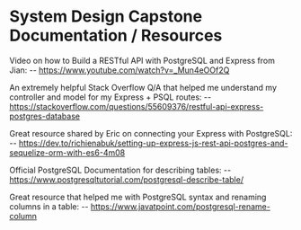 # System Design Capstone Documentation / Resources

Video on how to Build a RESTful API with PostgreSQL and Express from Jian:
-- https://www.youtube.com/watch?v=_Mun4eOOf2Q

An extremely helpful Stack Overflow Q/A that helped me understand my controller and model for my Express + PSQL routes:
-- https://stackoverflow.com/questions/55609376/restful-api-express-postgres-database

Great resource shared by Eric on connecting your Express with PostgreSQL:
-- https://dev.to/richienabuk/setting-up-express-js-rest-api-postgres-and-sequelize-orm-with-es6-4m08

Official PostgreSQL Documentation for describing tables:
-- https://www.postgresqltutorial.com/postgresql-describe-table/

Great resource that helped me with PostgreSQL syntax and renaming columns in a table:
-- https://www.javatpoint.com/postgresql-rename-column
